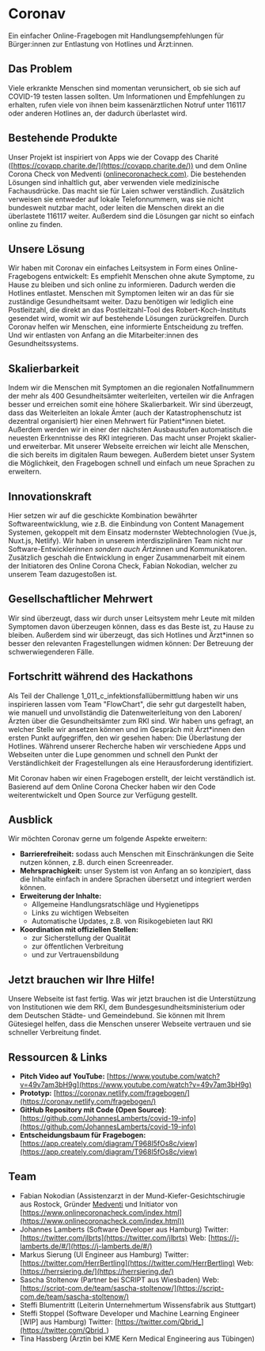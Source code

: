 # Coronav

Ein einfacher Online-Fragebogen mit Handlungsempfehlungen für Bürger:innen zur Entlastung von Hotlines und Ärzt:innen.

## Das Problem

Viele erkrankte Menschen sind momentan verunsichert, ob sie sich auf COVID-19 testen lassen sollten. Um Informationen und Empfehlungen zu erhalten, rufen viele von ihnen beim kassenärztlichen Notruf unter 116117 oder anderen Hotlines an, der dadurch überlastet wird. 

## Bestehende Produkte

Unser Projekt ist inspiriert von Apps wie der Covapp des Charité ([https://covapp.charite.de/](https://covapp.charite.de/)) und dem Online Corona Check von Medventi ([onlinecoronacheck.com)](https://www.onlinecoronacheck.com/). Die bestehenden Lösungen sind inhaltlich gut, aber verwenden viele medizinische Fachausdrücke. Das macht sie für Laien schwer verständlich. Zusätzlich verweisen sie entweder auf lokale Telefonnummern, was sie nicht bundesweit nutzbar macht, oder leiten die Menschen direkt an die überlastete 116117 weiter. Außerdem sind die Lösungen gar nicht so einfach online zu finden. 

## Unsere Lösung

Wir haben mit Coronav ein einfaches Leitsystem in Form eines Online-Fragebogens entwickelt: Es empfiehlt Menschen ohne akute Symptome, zu Hause zu bleiben und sich online zu informieren. Dadurch werden die Hotlines entlastet. Menschen mit Symptomen leiten wir an das für sie zuständige Gesundheitsamt weiter. Dazu benötigen wir lediglich eine Postleitzahl, die direkt an das Postleitzahl-Tool des Robert-Koch-Instituts gesendet wird, womit wir auf bestehende Lösungen zurückgreifen.
Durch Coronav helfen wir Menschen, eine informierte Entscheidung zu treffen. Und wir entlasten von Anfang an die Mitarbeiter:innen des Gesundheitssystems.

## Skalierbarkeit

Indem wir die Menschen mit Symptomen an die regionalen Notfallnummern der mehr als 400 Gesundheitsämter weiterleiten, verteilen wir die Anfragen besser und erreichen somit eine höhere Skalierbarkeit. Wir sind überzeugt, dass das Weiterleiten an lokale Ämter (auch der Katastrophenschutz ist dezentral organisiert) hier einen Mehrwert für Patient*innen bietet. Außerdem werden wir in einer der nächsten Ausbaustufen automatisch die neuesten Erkenntnisse des RKI integrieren. Das macht unser Projekt skalier- und erweiterbar. Mit unserer Webseite erreichen wir leicht alle Menschen, die sich bereits im digitalen Raum bewegen. Außerdem bietet unser System die Möglichkeit, den Fragebogen schnell und einfach um neue Sprachen zu erweitern.

## Innovationskraft

Hier setzen wir auf die geschickte Kombination bewährter Softwareentwicklung, wie z.B. die Einbindung von Content Management Systemen, gekoppelt mit dem Einsatz modernster Webtechnologien (Vue.js, Nuxt.js, Netlify). Wir haben in unserem interdisziplinären Team nicht nur Software-Entwickler*innen sondern auch Ärtz*innen und Kommunikatoren. Zusätzlich geschah die Entwicklung in enger Zusammenarbeit mit einem der Initiatoren des Online Corona Check, Fabian Nokodian, welcher zu unserem Team dazugestoßen ist.

## Gesellschaftlicher Mehrwert

Wir sind überzeugt, dass wir durch unser Leitsystem mehr Leute mit milden Symptomen davon überzeugen können, dass es das Beste ist, zu Hause zu bleiben. Außerdem sind wir überzeugt, das sich Hotlines und Ärzt*innen so besser den relevanten Fragestellungen widmen können: Der Betreuung der schwerwiegenderen Fälle.

## Fortschritt während des Hackathons

Als Teil der Challenge 1_011_c_infektionsfallübermittlung haben wir uns inspirieren lassen vom Team "FlowChart", die sehr gut dargestellt haben, wie manuell und unvollständig die Datenweiterleitung von den Laboren/Ärzten über die Gesundheitsämter zum RKI sind. Wir haben uns gefragt, an welcher Stelle wir ansetzen können und im Gespräch mit Ärzt*innen den ersten Punkt aufgegriffen, den wir gesehen haben: Die Überlastung der Hotlines. Während unserer Recherche haben wir verschiedene Apps und Webseiten unter die Lupe genommen und schnell den Punkt der Verständlichkeit der Fragestellungen als eine Herausforderung identifiziert. 

Mit Coronav haben wir einen Fragebogen erstellt, der leicht verständlich ist. Basierend auf dem Online Corona Checker haben wir den Code weiterentwickelt und Open Source zur Verfügung gestellt.

## Ausblick

Wir möchten Coronav gerne um folgende Aspekte erweitern:

- **Barrierefreiheit:** sodass auch Menschen mit Einschränkungen die Seite nutzen können, z.B. durch einen Screenreader.
- **Mehrsprachigkeit:** unser System ist von Anfang an so konzipiert, dass die Inhalte einfach in andere Sprachen übersetzt und integriert werden können.
- **Erweiterung der Inhalte:**
    - Allgemeine Handlungsratschläge und Hygienetipps
    - Links zu wichtigen Webseiten
    - Automatische Updates, z.B. von Risikogebieten laut RKI
- **Koordination mit offiziellen Stellen:**
    - zur Sicherstellung der Qualität
    - zur öffentlichen Verbreitung
    - und zur Vertrauensbildung

## Jetzt brauchen wir Ihre Hilfe!

Unsere Webseite ist fast fertig. Was wir jetzt brauchen ist die Unterstützung von Institutionen wie dem RKI, dem Bundesgesundheitsministerium oder dem Deutschen Städte- und Gemeindebund.
Sie können mit Ihrem Gütesiegel helfen, dass die Menschen unserer Webseite vertrauen und sie schneller Verbreitung findet. 

## Ressourcen & Links

- **Pitch Video auf YouTube:** [https://www.youtube.com/watch?v=49v7am3bH9g](https://www.youtube.com/watch?v=49v7am3bH9g)
- **Prototyp:** [https://coronav.netlify.com/fragebogen/](https://coronav.netlify.com/fragebogen/)
- **GitHub Repository mit Code (Open Source)**: [https://github.com/JohannesLamberts/covid-19-info](https://github.com/JohannesLamberts/covid-19-info)
- **Entscheidungsbaum für Fragebogen:**
[https://app.creately.com/diagram/T968l5fOs8c/view](https://app.creately.com/diagram/T968l5fOs8c/view)

## Team

- Fabian Nokodian (Assistenzarzt in der Mund-Kiefer-Gesichtschirugie aus Rostock, Gründer [Medventi](https://www.medventi.com/) und Initiator von [https://www.onlinecoronacheck.com/index.html](https://www.onlinecoronacheck.com/index.html))
- Johannes Lamberts (Software Developer aus Hamburg)
Twitter: [https://twitter.com/jlbrts](https://twitter.com/jlbrts)
Web: [https://j-lamberts.de/#/](https://j-lamberts.de/#/)
- Markus Sierung (UI Engineer aus Hamburg)
Twitter: [https://twitter.com/HerrBertling](https://twitter.com/HerrBertling)
Web: [https://herrsiering.de/](https://herrsiering.de/)
- Sascha Stoltenow (Partner bei SCRIPT aus Wiesbaden)
Web: [https://script-com.de/team/sascha-stoltenow/](https://script-com.de/team/sascha-stoltenow/)
- Steffi Blumentritt (Leiterin Unternehmertum Wissensfabrik aus Stuttgart)
- Steffi Stoppel (Software Developer und Machine Learning Engineer [WIP] aus Hamburg)
Twitter: [https://twitter.com/Qbrid_](https://twitter.com/Qbrid_)
- Tina Hassberg (Ärztin bei KME Kern Medical Engineering aus Tübingen)
